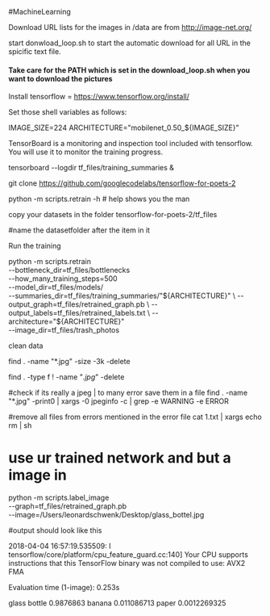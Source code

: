 #MachineLearning

Download URL lists for the images in /data are from http://image-net.org/

start donwload_loop.sh to start the automatic download for all URL in the spicific text file.

####  Take care for the PATH which is set in the download_loop.sh when you want to download the pictures #####

Install tensorflow = https://www.tensorflow.org/install/ 

Set those shell variables as follows:

IMAGE_SIZE=224
ARCHITECTURE="mobilenet_0.50_${IMAGE_SIZE}"

TensorBoard is a monitoring and inspection tool included with tensorflow. You will use it to monitor the training progress.


tensorboard --logdir tf_files/training_summaries &

git clone https://github.com/googlecodelabs/tensorflow-for-poets-2

python -m scripts.retrain -h # help shows you the man 

copy your datasets in the folder tensorflow-for-poets-2/tf_files 

#name the datasetfolder after the item in it 

Run the training

python -m scripts.retrain \
--bottleneck_dir=tf_files/bottlenecks \
--how_many_training_steps=500 \
--model_dir=tf_files/models/ \
--summaries_dir=tf_files/training_summaries/"${ARCHITECTURE}" \
--output_graph=tf_files/retrained_graph.pb \
--output_labels=tf_files/retrained_labels.txt \
--architecture="${ARCHITECTURE}" \
--image_dir=tf_files/trash_photos

clean data

find . -name "*.jpg" -size -3k -delete

find . -type f  ! -name "*.jpg*"  -delete

#check if its really a jpeg | to many error save them in a file
find . -name "*.jpg" -print0 | xargs -0 jpeginfo -c | grep -e WARNING -e ERROR

#remove all files from errors mentioned in the error file 
cat 1.txt | xargs echo rm | sh

# use ur trained network and but a image in 
 python -m scripts.label_image    
 --graph=tf_files/retrained_graph.pb     
 --image=/Users/leonardschwenk/Desktop/glass_bottel.jpg


#output should look like this 

2018-04-04 16:57:19.535509: I tensorflow/core/platform/cpu_feature_guard.cc:140] Your CPU supports instructions that this TensorFlow binary was not compiled to use: AVX2 FMA

Evaluation time (1-image): 0.253s

glass bottle 0.9876863
banana 0.011086713
paper 0.0012269325
